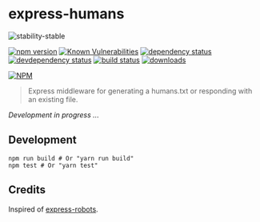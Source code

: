 # express-humans

![stability-stable](https://img.shields.io/badge/stability-stable-green.svg)

[![npm version][version-badge]][version-url]
[![Known Vulnerabilities][vulnerabilities-badge]][vulnerabilities-url]
[![dependency status][dependency-badge]][dependency-url]
[![devdependency status][devdependency-badge]][devdependency-url]
[![build status][build-badge]][build-url]
[![downloads][downloads-badge]][downloads-url]

[![NPM][npm-stats-badge]][npm-stats-url]

> Express middleware for generating a humans.txt or responding with an existing file.

*Development in progress ...*

## Development

```
npm run build # Or "yarn run build"
npm test # Or "yarn test"
```

## Credits

Inspired of [express-robots](https://www.npmjs.com/package/express-robots).

[version-badge]: https://img.shields.io/npm/v/express-humans.svg
[version-url]: https://www.npmjs.com/package/express-humans
[vulnerabilities-badge]: https://snyk.io/test/npm/express-humans/badge.svg
[vulnerabilities-url]: https://snyk.io/test/npm/express-humans
[dependency-badge]: https://david-dm.org/ilshidur/express-humans.svg
[dependency-url]: https://david-dm.org/ilshidur/express-humans
[devdependency-badge]: https://david-dm.org/ilshidur/express-humans/dev-status.svg
[devdependency-url]: https://david-dm.org/ilshidur/express-humans#info=devDependencies
[build-badge]: https://travis-ci.org/Ilshidur/express-humans.svg
[build-url]: https://travis-ci.org/Ilshidur/express-humans
[downloads-badge]: https://img.shields.io/npm/dt/express-humans.svg
[downloads-url]: https://www.npmjs.com/package/express-humans
[npm-stats-badge]: https://nodei.co/npm/express-humans.png?downloads=true&downloadRank=true
[npm-stats-url]: https://nodei.co/npm/express-humans
